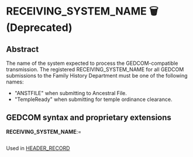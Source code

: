 ﻿# RECEIVING_SYSTEM_NAME 🗑 (Deprecated)
## Abstract
The name of the system expected to process the GEDCOM-compatible transmission. The registered RECEIVING_SYSTEM_NAME for all GEDCOM submissions to the Family History Department must be one of the following names:
- "ANSTFILE" when submitting to Ancestral File.
- "TempleReady" when submitting for temple ordinance clearance.


## GEDCOM syntax and proprietary extensions

**RECEIVING_SYSTEM_NAME**:=
<pre>
</pre>
Used in <a href=Ged.HEADER_RECORD.md>HEADER_RECORD</a><br />

